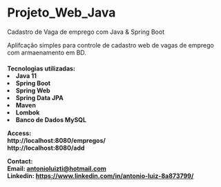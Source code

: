 # Projeto_Web_Java
Cadastro de Vaga de emprego com Java &amp; Spring Boot

Aplifcação simples para controle de cadastro web de vagas de emprego com armaenamento em BD.

<h4>Tecnologias utilizadas:
<li> Java 11
<li> Spring Boot
<li> Spring Web
<li> Spring Data JPA
<li> Maven
<li> Lombok
<li> Banco de Dados MySQL

  Access:<br>
http://localhost:8080/empregos/<br>
http://localhost:8080/add

Contact:<br>
Email: antonioluizti@hotmail.com<br>
Linkedin: https://www.linkedin.com/in/antonio-luiz-8a873799/
